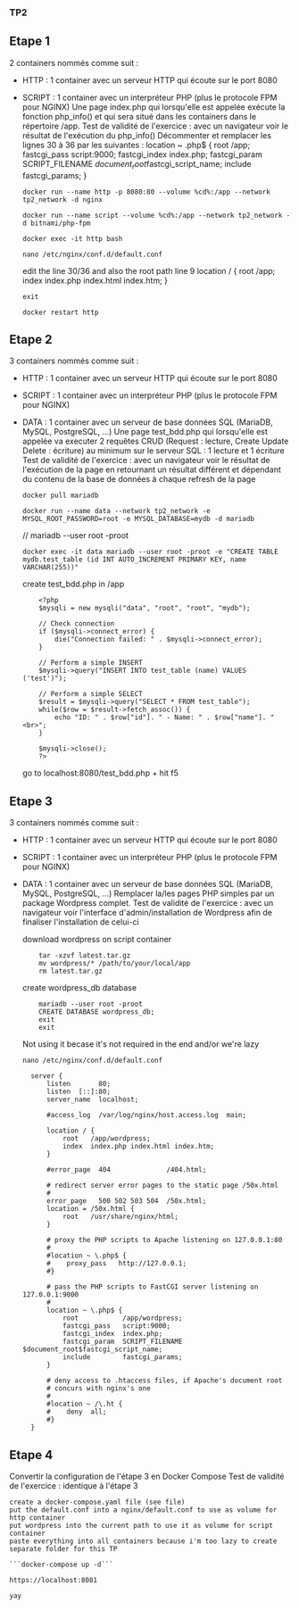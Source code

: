 ### TP2 

## Etape 1
2 containers nommés comme suit :
- HTTP : 1 container avec un serveur HTTP qui écoute sur le port 8080
- SCRIPT : 1 container avec un interpréteur PHP (plus le protocole FPM pour NGINX)
Une page index.php qui lorsqu'elle est appelée exécute la fonction php_info() et qui sera situé
dans les containers dans le répertoire /app.
Test de validité de l'exercice : avec un navigateur voir le résultat de l'exécution du php_info()
Décommenter et remplacer les lignes 30 à 36 par les suivantes :
location ~ \.php$ {
root /app;
fastcgi_pass script:9000;
fastcgi_index index.php;
fastcgi_param SCRIPT_FILENAME
$document_root$fastcgi_script_name;
include fastcgi_params;
}

    ```docker run --name http -p 8080:80 --volume %cd%:/app --network tp2_network -d nginx```

    ```docker run --name script --volume %cd%:/app --network tp2_network -d bitnami/php-fpm```

    ```docker exec -it http bash```

    ```nano /etc/nginx/conf.d/default.conf```

    edit the line 30/36 and also the root path line 9
    location / {
        root   /app;
        index  index.php index.html index.htm;
    }

    ```exit```

    ```docker restart http```

## Etape 2
3 containers nommés comme suit :
- HTTP : 1 container avec un serveur HTTP qui écoute sur le port 8080
- SCRIPT : 1 container avec un interpréteur PHP (plus le protocole FPM pour NGINX)
- DATA : 1 container avec un serveur de base données SQL (MariaDB, MySQL, PostgreSQL,
...)
Une page test_bdd.php qui lorsqu'elle est appelée va executer 2 requêtes CRUD (Request :
lecture, Create Update Delete : écriture) au minimum sur le serveur SQL : 1 lecture et 1 écriture
Test de validité de l'exercice : avec un navigateur voir le résultat de l'exécution de la page en
retournant un résultat différent et dépendant du contenu de la base de données à chaque
refresh de la page

    ```docker pull mariadb```

    ```docker run --name data --network tp2_network -e MYSQL_ROOT_PASSWORD=root -e MYSQL_DATABASE=mydb -d mariadb```

    // mariadb --user root -proot

    ```docker exec -it data mariadb --user root -proot -e "CREATE TABLE mydb.test_table (id INT AUTO_INCREMENT PRIMARY KEY, name VARCHAR(255))"```

    create test_bdd.php in /app

    ```
        <?php
        $mysqli = new mysqli("data", "root", "root", "mydb");

        // Check connection
        if ($mysqli->connect_error) {
            die("Connection failed: " . $mysqli->connect_error);
        }

        // Perform a simple INSERT
        $mysqli->query("INSERT INTO test_table (name) VALUES ('test')");

        // Perform a simple SELECT
        $result = $mysqli->query("SELECT * FROM test_table");
        while($row = $result->fetch_assoc()) {
            echo "ID: " . $row["id"]. " - Name: " . $row["name"]. "<br>";
        }

        $mysqli->close();
        ?>
    ```

    go to localhost:8080/test_bdd.php + hit f5


## Etape 3
3 containers nommés comme suit :
- HTTP : 1 container avec un serveur HTTP qui écoute sur le port 8080
- SCRIPT : 1 container avec un interpréteur PHP (plus le protocole FPM pour NGINX)
- DATA : 1 container avec un serveur de base données SQL (MariaDB, MySQL, PostgreSQL,
...)
Remplacer la/les pages PHP simples par un package Wordpress complet.
Test de validité de l'exercice : avec un navigateur voir l'interface d'admin/installation de
Wordpress afin de finaliser l'installation de celui-ci

    download wordpress on script container

    ``` curl -O https://wordpress.org/latest.tar.gz
        tar -xzvf latest.tar.gz
        mv wordpress/* /path/to/your/local/app
        rm latest.tar.gz
    ```

    create wordpress_db database 

    ``` docker exec -it data bash
        mariadb --user root -proot
        CREATE DATABASE wordpress_db;
        exit
        exit
    ```
    Not using it becase it's not required in the end and/or we're lazy

    ```nano /etc/nginx/conf.d/default.conf```

        server {
            listen       80;
            listen  [::]:80;
            server_name  localhost;

            #access_log  /var/log/nginx/host.access.log  main;

            location / {
                root   /app/wordpress;
                index  index.php index.html index.htm;
            }

            #error_page  404              /404.html;

            # redirect server error pages to the static page /50x.html
            #
            error_page   500 502 503 504  /50x.html;
            location = /50x.html {
                root   /usr/share/nginx/html;
            }

            # proxy the PHP scripts to Apache listening on 127.0.0.1:80
            #
            #location ~ \.php$ {
            #    proxy_pass   http://127.0.0.1;
            #}

            # pass the PHP scripts to FastCGI server listening on 127.0.0.1:9000
            #
            location ~ \.php$ {
                root           /app/wordpress;
                fastcgi_pass   script:9000;
                fastcgi_index  index.php;
                fastcgi_param  SCRIPT_FILENAME  $document_root$fastcgi_script_name;
                include        fastcgi_params;
            }

            # deny access to .htaccess files, if Apache's document root
            # concurs with nginx's one
            #
            #location ~ /\.ht {
            #    deny  all;
            #}
        }

## Etape 4
Convertir la configuration de l'étape 3 en Docker Compose
Test de validité de l'exercice : identique à l'étape 3

    create a docker-compose.yaml file (see file)
    put the default.conf into a nginx/default.conf to use as volume for http container
    put wordpress into the current path to use it as volume for script container
    paste everything into all containers because i'm too lazy to create separate folder for this TP

    ```docker-compose up -d```

    https://localhost:8081
    
    yay